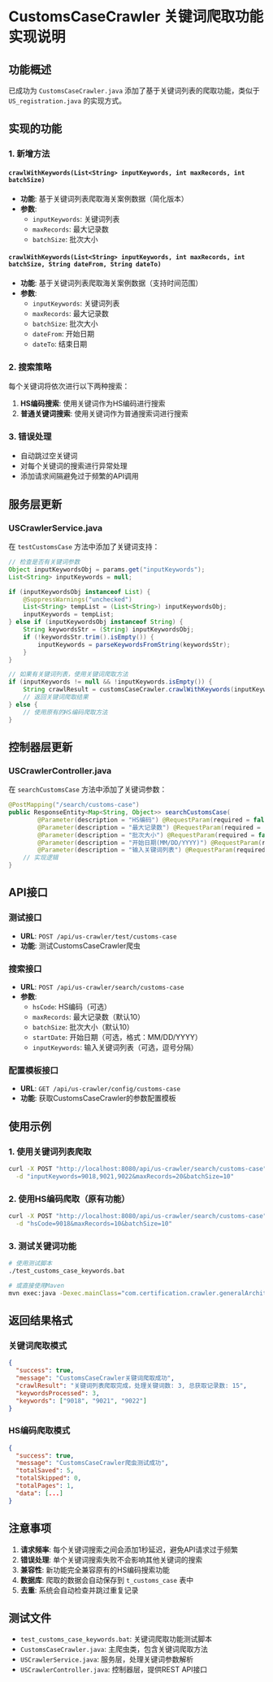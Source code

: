 # CustomsCaseCrawler 关键词爬取功能实现说明

## 功能概述

已成功为 `CustomsCaseCrawler.java` 添加了基于关键词列表的爬取功能，类似于 `US_registration.java` 的实现方式。

## 实现的功能

### 1. 新增方法

#### `crawlWithKeywords(List<String> inputKeywords, int maxRecords, int batchSize)`
- **功能**: 基于关键词列表爬取海关案例数据（简化版本）
- **参数**: 
  - `inputKeywords`: 关键词列表
  - `maxRecords`: 最大记录数
  - `batchSize`: 批次大小

#### `crawlWithKeywords(List<String> inputKeywords, int maxRecords, int batchSize, String dateFrom, String dateTo)`
- **功能**: 基于关键词列表爬取海关案例数据（支持时间范围）
- **参数**: 
  - `inputKeywords`: 关键词列表
  - `maxRecords`: 最大记录数
  - `batchSize`: 批次大小
  - `dateFrom`: 开始日期
  - `dateTo`: 结束日期

### 2. 搜索策略

每个关键词将依次进行以下两种搜索：
1. **HS编码搜索**: 使用关键词作为HS编码进行搜索
2. **普通关键词搜索**: 使用关键词作为普通搜索词进行搜索

### 3. 错误处理

- 自动跳过空关键词
- 对每个关键词的搜索进行异常处理
- 添加请求间隔避免过于频繁的API调用

## 服务层更新

### USCrawlerService.java

在 `testCustomsCase` 方法中添加了关键词支持：

```java
// 检查是否有关键词参数
Object inputKeywordsObj = params.get("inputKeywords");
List<String> inputKeywords = null;

if (inputKeywordsObj instanceof List) {
    @SuppressWarnings("unchecked")
    List<String> tempList = (List<String>) inputKeywordsObj;
    inputKeywords = tempList;
} else if (inputKeywordsObj instanceof String) {
    String keywordsStr = (String) inputKeywordsObj;
    if (!keywordsStr.trim().isEmpty()) {
        inputKeywords = parseKeywordsFromString(keywordsStr);
    }
}

// 如果有关键词列表，使用关键词爬取方法
if (inputKeywords != null && !inputKeywords.isEmpty()) {
    String crawlResult = customsCaseCrawler.crawlWithKeywords(inputKeywords, maxRecords, batchSize);
    // 返回关键词爬取结果
} else {
    // 使用原有的HS编码爬取方法
}
```

## 控制器层更新

### USCrawlerController.java

在 `searchCustomsCase` 方法中添加了关键词参数：

```java
@PostMapping("/search/customs-case")
public ResponseEntity<Map<String, Object>> searchCustomsCase(
        @Parameter(description = "HS编码") @RequestParam(required = false) String hsCode,
        @Parameter(description = "最大记录数") @RequestParam(required = false, defaultValue = "10") Integer maxRecords,
        @Parameter(description = "批次大小") @RequestParam(required = false, defaultValue = "10") Integer batchSize,
        @Parameter(description = "开始日期(MM/DD/YYYY)") @RequestParam(required = false) String startDate,
        @Parameter(description = "输入关键词列表") @RequestParam(required = false) String inputKeywords) {
    // 实现逻辑
}
```

## API接口

### 测试接口
- **URL**: `POST /api/us-crawler/test/customs-case`
- **功能**: 测试CustomsCaseCrawler爬虫

### 搜索接口
- **URL**: `POST /api/us-crawler/search/customs-case`
- **参数**:
  - `hsCode`: HS编码（可选）
  - `maxRecords`: 最大记录数（默认10）
  - `batchSize`: 批次大小（默认10）
  - `startDate`: 开始日期（可选，格式：MM/DD/YYYY）
  - `inputKeywords`: 输入关键词列表（可选，逗号分隔）

### 配置模板接口
- **URL**: `GET /api/us-crawler/config/customs-case`
- **功能**: 获取CustomsCaseCrawler的参数配置模板

## 使用示例

### 1. 使用关键词列表爬取

```bash
curl -X POST "http://localhost:8080/api/us-crawler/search/customs-case" \
  -d "inputKeywords=9018,9021,9022&maxRecords=20&batchSize=10"
```

### 2. 使用HS编码爬取（原有功能）

```bash
curl -X POST "http://localhost:8080/api/us-crawler/search/customs-case" \
  -d "hsCode=9018&maxRecords=10&batchSize=10"
```

### 3. 测试关键词功能

```bash
# 使用测试脚本
./test_customs_case_keywords.bat

# 或直接使用Maven
mvn exec:java -Dexec.mainClass="com.certification.crawler.generalArchitecture.us.CustomsCaseCrawler" -Dexec.args="keywords 9018,9021,9022"
```

## 返回结果格式

### 关键词爬取模式
```json
{
  "success": true,
  "message": "CustomsCaseCrawler关键词爬取成功",
  "crawlResult": "关键词列表爬取完成，处理关键词数: 3, 总获取记录数: 15",
  "keywordsProcessed": 3,
  "keywords": ["9018", "9021", "9022"]
}
```

### HS编码爬取模式
```json
{
  "success": true,
  "message": "CustomsCaseCrawler爬虫测试成功",
  "totalSaved": 5,
  "totalSkipped": 0,
  "totalPages": 1,
  "data": [...]
}
```

## 注意事项

1. **请求频率**: 每个关键词搜索之间会添加1秒延迟，避免API请求过于频繁
2. **错误处理**: 单个关键词搜索失败不会影响其他关键词的搜索
3. **兼容性**: 新功能完全兼容原有的HS编码搜索功能
4. **数据库**: 爬取的数据会自动保存到 `t_customs_case` 表中
5. **去重**: 系统会自动检查并跳过重复记录

## 测试文件

- `test_customs_case_keywords.bat`: 关键词爬取功能测试脚本
- `CustomsCaseCrawler.java`: 主爬虫类，包含关键词爬取方法
- `USCrawlerService.java`: 服务层，处理关键词参数解析
- `USCrawlerController.java`: 控制器层，提供REST API接口

